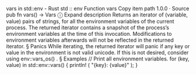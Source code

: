vars in std::env - Rust
std
::
env
Function
vars
Copy item path
1.0.0
·
Source
pub fn vars() ->
Vars
ⓘ
Expand description
Returns an iterator of (variable, value) pairs of strings, for all the
environment variables of the current process.
The returned iterator contains a snapshot of the process’s environment
variables at the time of this invocation. Modifications to environment
variables afterwards will not be reflected in the returned iterator.
§
Panics
While iterating, the returned iterator will panic if any key or value in the
environment is not valid unicode. If this is not desired, consider using
env::vars_os()
.
§
Examples
// Print all environment variables.
for
(key, value)
in
std::env::vars() {
println!
(
"{key}: {value}"
);
}